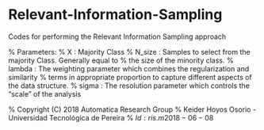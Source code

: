 # Relevant-Information-Sampling
Codes for performing the Relevant Information Sampling approach


% Parameters:
% X      : Majority Class
% N_size : Samples to select from the majority Class. Generally equal to
% the size of the minority class.
% lambda : The weighting parameter which combines the regularization and similarity 
% terms in appropriate proportion to capture different aspects of the data structure.
% sigma  : The resolution parameter which controls the “scale” of the analysis

% Copyright (C) 2018 Automatica Research Group
% Keider Hoyos Osorio -Universidad Tecnológica de Pereira
% $Id: ris.m 2018-06-08$

